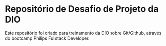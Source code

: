 # Repositório de Desafio de Projeto da DIO

Este repositório foi criado para treinamento da DIO sobre Git/Github, através do bootcamp Philips Fullstack Developer.
